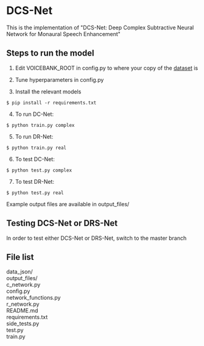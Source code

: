 # DCS-Net

This is the implementation of "DCS-Net: Deep Complex Subtractive Neural Network for Monaural Speech Enhancement"

## Steps to run the model

1. Edit VOICEBANK_ROOT in config.py to where your copy of the [dataset](https://datashare.ed.ac.uk/handle/10283/1942?show=full) is

2. Tune hyperparameters in config.py

3. Install the relevant models
```
$ pip install -r requirements.txt
```

4. To run DC-Net:
```
$ python train.py complex
```

5. To run DR-Net:
```
$ python train.py real
```

6. To test DC-Net:
```
$ python test.py complex
```

7. To test DR-Net:
```
$ python test.py real
```

Example output files are available in output_files/

## Testing DCS-Net or DRS-Net
In order to test either DCS-Net or DRS-Net, switch to the master branch

## File list
data_json/ \
output_files/ \
c_network.py \
config.py \
network_functions.py \
r_network.py \
README.md \
requirements.txt \
side_tests.py \
test.py \
train.py